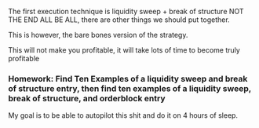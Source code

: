 
The first execution technique is liquidity sweep + break of structure
NOT THE END ALL BE ALL, there are other things we should put together. 

This is however, the bare bones version of the strategy. 

This will not make you profitable, it will take lots of time to become truly profitable

### Homework: Find Ten Examples of a liquidity sweep and break of structure entry, then find ten examples of a liquidity sweep, break of structure, and orderblock entry

My goal is to be able to autopilot this shit and do it on 4 hours of sleep.